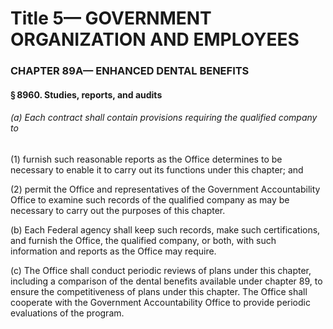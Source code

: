 
# Title 5— GOVERNMENT ORGANIZATION AND EMPLOYEES
### CHAPTER 89A— ENHANCED DENTAL BENEFITS
#### § 8960. Studies, reports, and audits
###### (a) Each contract shall contain provisions requiring the qualified company to

(1) furnish such reasonable reports as the Office determines to be necessary to enable it to carry out its functions under this chapter; and

(2) permit the Office and representatives of the Government Accountability Office to examine such records of the qualified company as may be necessary to carry out the purposes of this chapter.

(b) Each Federal agency shall keep such records, make such certifications, and furnish the Office, the qualified company, or both, with such information and reports as the Office may require.

(c) The Office shall conduct periodic reviews of plans under this chapter, including a comparison of the dental benefits available under chapter 89, to ensure the competitiveness of plans under this chapter. The Office shall cooperate with the Government Accountability Office to provide periodic evaluations of the program.
